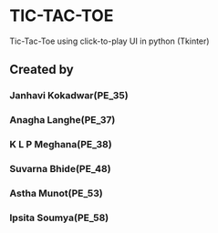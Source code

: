 # TIC-TAC-TOE
Tic-Tac-Toe using click-to-play UI in python (Tkinter)

## Created by
### Janhavi Kokadwar(PE_35)
### Anagha Langhe(PE_37)
### K L P Meghana(PE_38)
### Suvarna Bhide(PE_48)
### Astha Munot(PE_53)
### Ipsita Soumya(PE_58)
